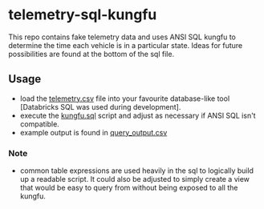 # telemetry-sql-kungfu

This repo contains fake telemetry data and uses ANSI SQL kungfu to determine the time each vehicle is in a particular state. Ideas for future possibilities are found at the bottom of the sql file.

## Usage

- load the [telemetry.csv](telemetry.csv) file into your favourite database-like tool [Databricks SQL was used during development].
- execute the [kungfu.sql](kungfu.sql) script and adjust as necessary if ANSI SQL isn't compatible.
- example output is found in [query_output.csv](query_output.csv)

### Note

- common table expressions are used heavily in the sql to logically build up a readable script. It could also be adjusted to simply create a view that would be easy to query from without being exposed to all the kungfu.